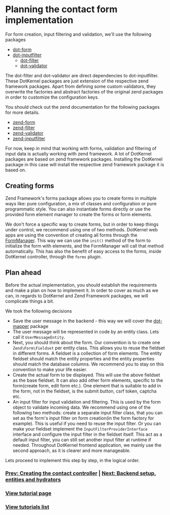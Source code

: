# Planning the contact form implementation

For form creation, input filtering and validation, we'll use the following packages
* [dot-form](https://github.com/dotkernel/dot-form)
* [dot-inputfilter](https://github.com/dotkernel/dot-inputfilter)
    * [dot-filter](https://github.com/dotkernel/dot-filter)
    * [dot-validator](https://github.com/dotkernel/dot-validator)

The dot-filter and dot-validator are direct dependencies to dot-inputfilter. These DotKernel packages are just extension of the respective zend framework packages. Apart from defining some custom validators, they overwrite the factories and abstract factories of the original zend packages in order to customize the configuration keys.

You should check out the zend documentation for the following packages for more details.
* [zend-form](https://github.com/zendframework/zend-form)
* [zend-filter](https://github.com/zendframework/zend-filter)
* [zend-validator](https://github.com/zendframework/zend-validator)
* [zend-inputfilter](https://github.com/zendframework/zend-inputfilter)

For now, keep in mind that working with forms, validation and filtering of input data is actually working with zend framework. A lot of DotKernel packages are based on zend framework packages. Installing the DotKernel package in this case will install the respective zend framework package it is based on.

## Creating forms

Zend Framework's forms package allows you to create forms in multiple ways like: pure configuration, a mix of classes and configuration or pure programmatic style. You can also instantiate forms directly or use the provided form element manager to create the forms or form elements.

We don't force a specific way to create forms, but in order to keep things under control, we recommend using one of two methods. DotKernel web apps are using the convention of creating all forms through the [FormManager](https://github.com/dotkernel/dot-form). This way we can use the `init()` method of the form to initialize the form with elements, and the FormManager will call that method automatically. This has also the benefit of easy access to the forms, inside DotKernel controller, through the `forms` plugin.

## Plan ahead

Before the actual implementation, you should establish the requirements and make a plan on how to implement it. In order to cover as much as we can, in regards to DotKernel and Zend Framework packages, we will complicate things a bit.

We took the following decisions
* Save the user message in the backend - this way we will cover the [dot-mapper](https://github.com/dotkernel/dot-mapper) package
* The user message will be represented in code by an entity class. Lets call it `UserMessageEntity`.
* Next, you should think about the form. Our convention is to create one `Zend\Form\Fieldset` per entity class. This allows you to reuse the fieldset in different forms. A fieldset is a collection of form elements. The entity fieldset should match the entity properties and the entity properties should match the database columns. We recommend you to stay on this convention to make your life easier.
* Create the actual form to be displayed. This will use the above fieldset as the base fieldset. It can also add other form elements, specific to the form(create form, edit form etc.). One element that is suitable to add in the form, not in the fieldset, is the submit button, csrf token, captcha etc.
* An input filter for input validation and filtering. This is used by the form object to validate incoming data. We recommend using one of the following two methods: create a separate input filter class, that you can set as the form's input filter on form creation(in the form factory for example). This is useful if you need to reuse the input filter. Or you can make your fieldset implement the `InputFilterProviderInterface` interface and configure the input filter in the fieldset itself. This act as a default input filter, you can still set another input filter at runtime if needed. Throughout DotKernel frontend application, we mainly use the second approach, as it is clearer and more manageable.

Lets proceed to implement this step by step, in the logical order.

### [Prev: Creating the contact controller](02-creating-the-contact-controller.md) | [Next: Backend setup, entities and hydrators](04-backend-setup-entity-and-hydrators.md)

### [View tutorial page](README.md)
### [View tutorials list](../README.md)
